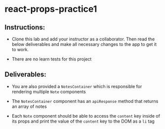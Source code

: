 # react-props-practice1

## Instructions:

- Clone this lab and add your instructor as a collaborator. Then read the below deliverables and make all necessary changes to the app to get it to work. 

- There are no learn tests for this project

## Deliverables:

<!-- - You are provided a `Header` component that is rendered inside of `App` -->

<!-- - `Header` should have a key called "header", inside of its `props`, that evaluates to a string of your choice

- Header should append the value of its "header" prop to the DOM -->

- You are also provided a `NotesContainer` which is responsible for rendering multiple `Note` components

- The `NotesContainer` component has an `apiResponse` method that returns an array of notes

- Each `Note` component should be able to access the `content` key inside of its props and print the value of the `content` key to the DOM as a `li` tag

<!-- - The `NotesContainer` should be rendered underneath the `Header` on the DOM -->

